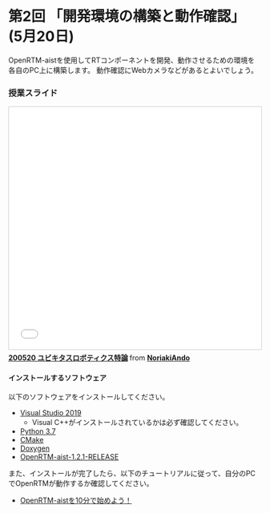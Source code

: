 # 第2回 「開発環境の構築と動作確認」 (5月20日)

OpenRTM-aistを使用してRTコンポーネントを開発、動作させるための環境を各自のPC上に構築します。
動作確認にWebカメラなどがあるとよいでしょう。

### 授業スライド

<iframe src="//www.slideshare.net/slideshow/embed_code/key/f0voUfSYHBnWPW" width="595" height="485" frameborder="0" marginwidth="0" marginheight="0" scrolling="no" style="border:1px solid #CCC; border-width:1px; margin-bottom:5px; max-width: 100%;" allowfullscreen> </iframe> <div style="margin-bottom:5px"> <strong> <a href="//www.slideshare.net/NoriakiAndo/200520" title="200520 ユビキタスロボティクス特論" target="_blank">200520 ユビキタスロボティクス特論</a> </strong> from <strong><a href="https://www.slideshare.net/NoriakiAndo" target="_blank">NoriakiAndo</a></strong> </div>

#### インストールするソフトウェア

以下のソフトウェアをインストールしてください。

- [Visual Studio 2019](https://openrtm.org/openrtm/ja/node/6650)
  - Visual C++がインストールされているかは必ず確認してください。
- [Python 3.7](https://www.python.org/ftp/python/3.7.4/python-3.7.4-amd64.exe)
- [CMake](https://github.com/Kitware/CMake/releases/download/v3.16.4/cmake-3.16.4-win64-x64.msi)
- [Doxygen](http://doxygen.nl/files/doxygen-1.8.18-setup.exe)
- [OpenRTM-aist-1.2.1-RELEASE](https://github.com/OpenRTM/OpenRTM-aist/releases/download/v1.2.1/OpenRTM-aist-1.2.1-RELEASE_x86_64.msi)

また、インストールが完了したら、以下のチュートリアルに従って、自分のPCでOpenRTMが動作するか確認してください。

- [OpenRTM-aistを10分で始めよう！](https://openrtm.org/openrtm/ja/node/6521)

